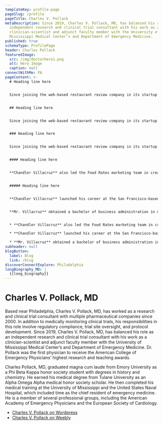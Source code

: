 ```yaml
---
templateKey: profile-page
pageSlug: /profile
pageTitle: Charles V. Pollack
metaDescription: Since 2019, Charles V. Pollack, MD, has balanced his role as an
  independent research and clinical trial consultant with his work as a
  clinician-scientist and adjunct faculty member with the University of
  Mississippi Medical Center’s and Department of Emergency Medicine.
published: true
schemaType: ProfilePage
header: Charles Pollack
featuredImage:
  src: /img/doctorhero1.png
  alt: Hero Image
  caption: null
connectWithMe: PA
pageContent: >-
  # Heading line here


  Since joining the web-based restaurant review company in its startup phase, **Chandler Villacruz** has spearheaded market research activities that have allowed the firm to build effective advertising campaigns and achieve sound business growth.


  ## Heading line here


  Since joining the web-based restaurant review company in its startup phase, **Chandler Villacruz** has spearheaded market research activities that have allowed the firm to build effective advertising campaigns and achieve sound business growth.


  ### Heading line here


  Since joining the web-based restaurant review company in its startup phase, **Chandler Villacruz** has spearheaded market research activities that have allowed the firm to build effective advertising campaigns and achieve sound business growth.


  #### Heading line here


  **Chandler Villacruz** also led the Food Rates marketing team in creating a successful *user rewards program* that boosted online signups by 10,000 accounts in its first 30 days. For his achievements in his field, the [San Francisco Business Times](file:///home/surajit/Downloads/executives%20(2)/executives/profile.html#) recognized him as one of its “40 Under 40” *business leaders* in 2014.


  ##### Heading line here


  **Chandler Villacruz** launched his career at the San Francisco-based Healthy Living. After only six years with the firm, he advanced from his position of marketing associate to the role of marketing director.


  **Mr. Villacruz** obtained a bachelor of business administration in marketing from the Mays Business School at Texas A&M University, where he pursued the Advertising Strategy career track. Subsequently, he earned a master of science in marketing at the University of Southern California.


  * **Chandler Villacruz** also led the Food Rates marketing team in creating a successful *user rewards program* that boosted online signups by 10,000 accounts in its first 30 days. For his achievements in his field, the [San Francisco Business Times](file:///home/surajit/Downloads/executives%20(2)/executives/profile.html#) recognized him as one of its “40 Under 40” *business leaders* in 2014.

  * **Chandler Villacruz** launched his career at the San Francisco-based Healthy Living. After only six years with the firm, he advanced from his position of marketing associate to the role of marketing director.

  * **Mr. Villacruz** obtained a bachelor of business administration in marketing from the Mays Business School at Texas A&M University, where he pursued the Advertising Strategy career track. Subsequently, he earned a master of science in marketing at the University of Southern California.
subheader: null
blogButton:
  label: Blog
  link: /blog
discoverConnectExplore: Philadelphia
longBiography_MD: |
  {{long_biography}}
---
```

# Charles V. Pollack, MD

Based near Philadelphia, Charles V. Pollack, MD, has worked as a research and clinical trial consultant with multiple pharmaceutical companies since 2000. In addition to medically monitoring clinical trials, his responsibilities in this role involve regulatory compliance, trial site oversight, and protocol development. Since 2019, Charles V. Pollack, MD, has balanced his role as an independent research and clinical trial consultant with his work as a clinician-scientist and adjunct faculty member with the University of Mississippi Medical Center’s and Department of Emergency Medicine. Dr. Pollack was the first physician to receive the American College of Emergency Physicians’ highest research and teaching awards.

Charles Pollack, MD, graduated magna cum laude from Emory University as a Phi Beta Kappa honor society student with degrees in history and chemistry. He earned his medical degree from Tulane University as an Alpha Omega Alpha medical honor society scholar. He then completed his medical training at the University of Mississippi and the United States Naval Hospital, which included time as the chief resident of emergency medicine. He is a member of several professional groups, including the American Academy of Emergency Physicians and the European Society of Cardiology.



* [C﻿harles V. Pollack on Wordpress](https://charlesvpollackmd.wordpress.com/)
* [C﻿harles V. Pollack on Weebly](https://charlesvpollackmd.weebly.com/)